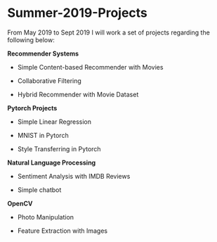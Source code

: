 # Summer-2019-Projects

From May 2019 to Sept 2019 I will work a set of projects regarding the following below:

__Recommender Systems__

+ Simple Content-based Recommender with Movies

+ Collaborative Filtering

+ Hybrid Recommender with Movie Dataset

__Pytorch Projects__

+ Simple Linear Regression

+ MNIST in Pytorch

+ Style Transferring in Pytorch

__Natural Language Processing__

+ Sentiment Analysis with IMDB Reviews

+ Simple chatbot

__OpenCV__

+ Photo Manipulation 

+ Feature Extraction with Images


